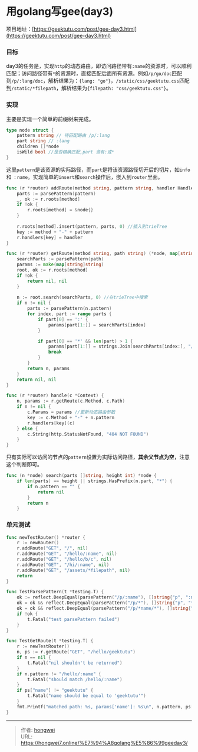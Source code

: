 # 用golang写gee(day3)



项目地址：[https://geektutu.com/post/gee-day3.html](https://geektutu.com/post/gee-day3.html)

### 目标
day3的任务是，实现`http`的动态路由，即访问路径带有`:name`的资源时，可以顺利匹配；访问路径带有`*`的资源时，直接匹配后面所有资源。<!--more-->例如`/p/go/doc`匹配到`/p/:lang/doc`，解析结果为：`{lang: "go"}`，`/static/css/geektutu.css`匹配到`/static/*filepath`，解析结果为`{filepath: "css/geektutu.css"}`。
### 实现
主要是实现一个简单的前缀树来完成。
```go
type node struct {
	pattern string // 待匹配路由 /p/:lang
	part string // :lang
	children []*node
	isWild bool //是否精确匹配,part 含有:或*
}
```
这里`pattern`是该资源的实际路径，而`part`是将该资源路径切开后的切片，如`info`和 `：name`。实现简单的`insert`和`search`操作后，嵌入到`router`里面。
```go
func (r *router) addRoute(method string, pattern string, handler HandlerFunc) {
	parts := parsePattern(pattern)
	_, ok := r.roots[method]
	if !ok {
		r.roots[method] = &node{}
	}
	
	r.roots[method].insert(pattern, parts, 0) //插入到trieTree
	key := method + "-" + pattern
	r.handlers[key] = handler
}

func (r *router) getRoute(method string, path string) (*node, map[string]string) {
	searchParts := parsePattern(path)
	params := make(map[string]string)
	root, ok := r.roots[method]
	if !ok {
		return nil, nil
	}
	
	n := root.search(searchParts, 0) //在trieTree中搜索
	if n != nil {
		parts := parsePattern(n.pattern)
		for index, part := range parts {
			if part[0] == ':' {
				params[part[1:]] = searchParts[index]
			}

			if part[0] == '*' && len(part) > 1 {
				params[part[1:]] = strings.Join(searchParts[index:], "/")
				break
			}
		}
		return n, params
	}
	return nil, nil
}

func (r *router) handle(c *Context) {
	n, params := r.getRoute(c.Method, c.Path)
	if n != nil {
		c.Params = params //更新动态路由参数
		key := c.Method + "-" + n.pattern
		r.handlers[key](c)
	} else {
		c.String(http.StatusNotFound, "404 NOT FOUND")
	}
}
```

只有实际可以访问的节点的`pattern`设置为实际访问路径，**其余父节点为空**，注意这个判断即可。
```go
func (n *node) search(parts []string, height int) *node {  
	if len(parts) == height || strings.HasPrefix(n.part, "*") {  
		if n.pattern == "" {  
			return nil  
		}  
		return n  
	}
```

### 单元测试
```go
func newTestRouter() *router {
	r := newRouter()
	r.addRoute("GET", "/", nil)
	r.addRoute("GET", "/hello/:name", nil)
	r.addRoute("GET", "/hello/b/c", nil)
	r.addRoute("GET", "/hi/:name", nil)
	r.addRoute("GET", "/assets/*filepath", nil)
	return 
}

func TestParsePattern(t *testing.T) {
	ok := reflect.DeepEqual(parsePattern("/p/:name"), []string{"p", ":name"})
	ok = ok && reflect.DeepEqual(parsePattern("/p/*"), []string{"p", "*"})
	ok = ok && reflect.DeepEqual(parsePattern("/p/*name/*"), []string{"p", "*name"})
	if !ok {
		t.Fatal("test parsePattern failed")
	}
}

func TestGetRoute(t *testing.T) {
	r := newTestRouter()
	n, ps := r.getRoute("GET", "/hello/geektutu")
	if n == nil {
		t.Fatal("nil shouldn't be returned")
	}
	if n.pattern != "/hello/:name" {
		t.Fatal("should match /hello/:name")
	}
	if ps["name"] != "geektutu" {
		t.Fatal("name should be equal to 'geektutu'")
	}
	fmt.Printf("matched path: %s, params['name']: %s\n", n.pattern, ps["name"])
}
```

---

> 作者: [hongwei](https://github.com/hongwei7)  
> URL: https://hongwei7.online/%E7%94%A8golang%E5%86%99geeday3/  

